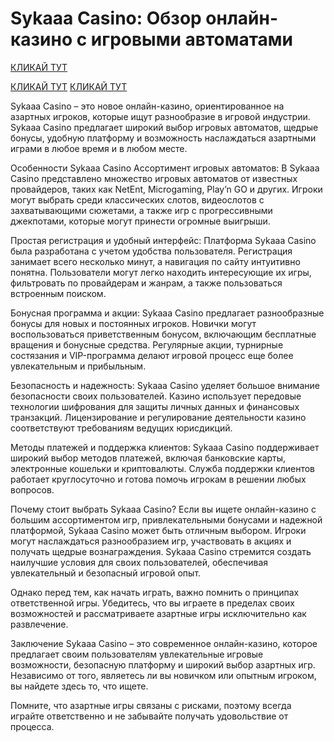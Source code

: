 # Sykaaa Casino: Обзор онлайн-казино с игровыми автоматами
[КЛИКАЙ ТУТ](https://s-way-e.com/?source=sait&pid=223164)

[КЛИКАЙ ТУТ](https://s-way-e.com/?source=sait&pid=223164)
[КЛИКАЙ ТУТ](https://s-way-e.com/?source=sait&pid=223164)

Sykaaa Casino – это новое онлайн-казино, ориентированное на азартных игроков, которые ищут разнообразие в игровой индустрии. Sykaaa Casino предлагает широкий выбор игровых автоматов, щедрые бонусы, удобную платформу и возможность наслаждаться азартными играми в любое время и в любом месте.

Особенности Sykaaa Casino
Ассортимент игровых автоматов: В Sykaaa Casino представлено множество игровых автоматов от известных провайдеров, таких как NetEnt, Microgaming, Play’n GO и других. Игроки могут выбрать среди классических слотов, видеослотов с захватывающими сюжетами, а также игр с прогрессивными джекпотами, которые могут принести огромные выигрыши.

Простая регистрация и удобный интерфейс: Платформа Sykaaa Casino была разработана с учетом удобства пользователя. Регистрация занимает всего несколько минут, а навигация по сайту интуитивно понятна. Пользователи могут легко находить интересующие их игры, фильтровать по провайдерам и жанрам, а также пользоваться встроенным поиском.

Бонусная программа и акции: Sykaaa Casino предлагает разнообразные бонусы для новых и постоянных игроков. Новички могут воспользоваться приветственным бонусом, включающим бесплатные вращения и бонусные средства. Регулярные акции, турнирные состязания и VIP-программа делают игровой процесс еще более увлекательным и прибыльным.

Безопасность и надежность: Sykaaa Casino уделяет большое внимание безопасности своих пользователей. Казино использует передовые технологии шифрования для защиты личных данных и финансовых транзакций. Лицензирование и регулирование деятельности казино соответствуют требованиям ведущих юрисдикций.

Методы платежей и поддержка клиентов: Sykaaa Casino поддерживает широкий выбор методов платежей, включая банковские карты, электронные кошельки и криптовалюты. Служба поддержки клиентов работает круглосуточно и готова помочь игрокам в решении любых вопросов.

Почему стоит выбрать Sykaaa Casino?
Если вы ищете онлайн-казино с большим ассортиментом игр, привлекательными бонусами и надежной платформой, Sykaaa Casino может быть отличным выбором. Игроки могут наслаждаться разнообразием игр, участвовать в акциях и получать щедрые вознаграждения. Sykaaa Casino стремится создать наилучшие условия для своих пользователей, обеспечивая увлекательный и безопасный игровой опыт.

Однако перед тем, как начать играть, важно помнить о принципах ответственной игры. Убедитесь, что вы играете в пределах своих возможностей и рассматриваете азартные игры исключительно как развлечение.

Заключение
Sykaaa Casino – это современное онлайн-казино, которое предлагает своим пользователям увлекательные игровые возможности, безопасную платформу и широкий выбор азартных игр. Независимо от того, являетесь ли вы новичком или опытным игроком, вы найдете здесь то, что ищете.

Помните, что азартные игры связаны с рисками, поэтому всегда играйте ответственно и не забывайте получать удовольствие от процесса.
